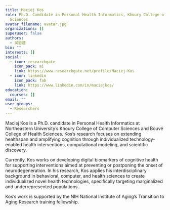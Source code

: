 ```yaml
---
title: Maciej Kos
role: Ph.D. Candidate in Personal Health Informatics, Khoury College of Computer
  Sciences
avatar_filename: avatar.jpg
organizations: []
superuser: false
authors:
  - 吳恩達
bio: ""
interests: []
social:
  - icon: researchgate
    icon_pack: ai
    link: https://www.researchgate.net/profile/Maciej-Kos
  - icon: linkedin
    icon_pack: fab
    link: https://www.linkedin.com/in/maciejkos/
education:
  courses: []
email: ""
user_groups:
  - Researchers
---
```

Maciej Kos is a Ph.D. candidate in Personal Health Informatics at Northeastern University’s Khoury College of Computer Sciences and Bouvé College of Health Sciences. Kos’s research focuses on extending healthspan and amplifying cognition through individualized technology-enabled health interventions, computational modeling, and scientific discovery. 


Currently, Kos works on developing digital biomarkers of cognitive health for supporting interventions aimed at preventing or postponing the onset of neurodegeneration. In his research, Kos applies his interdisciplinary background in behavioral, computer, and health sciences to create individualized novel health technologies, specifically targeting marginalized and underrepresented populations. 


Kos’s work is supported by the NIH National Institute of Aging’s Transition to Aging Research training fellowship.